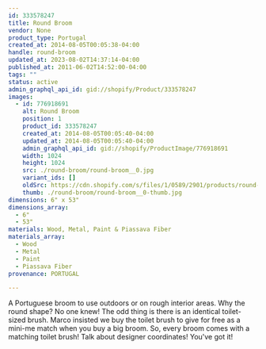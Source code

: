 ```yaml
---
id: 333578247
title: Round Broom
vendor: None
product_type: Portugal
created_at: 2014-08-05T00:05:38-04:00
handle: round-broom
updated_at: 2023-08-02T14:37:14-04:00
published_at: 2011-06-02T14:52:00-04:00
tags: ""
status: active
admin_graphql_api_id: gid://shopify/Product/333578247
images:
  - id: 776918691
    alt: Round Broom
    position: 1
    product_id: 333578247
    created_at: 2014-08-05T00:05:40-04:00
    updated_at: 2014-08-05T00:05:40-04:00
    admin_graphql_api_id: gid://shopify/ProductImage/776918691
    width: 1024
    height: 1024
    src: ./round-broom/round-broom__0.jpg
    variant_ids: []
    oldSrc: https://cdn.shopify.com/s/files/1/0589/2901/products/round-broom.jpeg?v=1407211540
    thumb: ./round-broom/round-broom__0-thumb.jpg
dimensions: 6" x 53"
dimensions_array:
  - 6"
  - 53"
materials: Wood, Metal, Paint & Piassava Fiber
materials_array:
  - Wood
  - Metal
  - Paint
  - Piassava Fiber
provenance: PORTUGAL

---
```


A Portuguese broom to use outdoors or on rough interior areas. Why the round shape? No one knew! The odd thing is there is an identical toilet-sized brush. Marco insisted we buy the toilet brush to give for free as a mini-me match when you buy a big broom. So, every broom comes with a matching toilet brush! Talk about designer coordinates! You've got it!